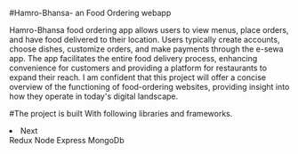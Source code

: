 #Hamro-Bhansa- an Food Ordering webapp

Hamro-Bhansa food ordering app allows users to view menus, place orders, and have food delivered to their location. Users typically create accounts, choose dishes, customize orders, and make payments through the e-sewa app. The app facilitates the entire food delivery process, enhancing convenience for customers and providing a platform for restaurants to expand their reach. I am confident that this project will offer a concise overview of the functioning of food-ordering websites, providing insight into how they operate in today's digital landscape.

#The project is built With following libraries and frameworks.
<li>Next</li>
Redux
Node
Express
MongoDb
